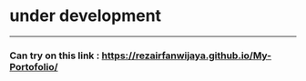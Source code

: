 # under development
----------------------------------
### Can try on this link : https://rezairfanwijaya.github.io/My-Portofolio/
